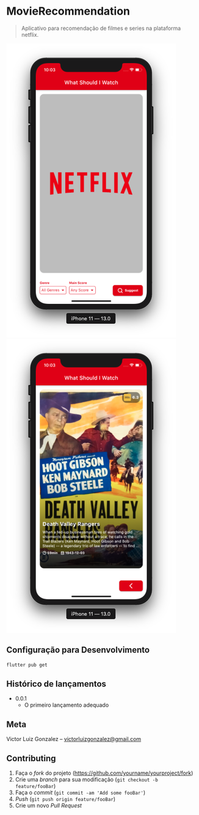 # MovieRecommendation
> Aplicativo para recomendação de filmes e series na plataforma netflix.

![](./assets/img/1.png)
![](./assets/img/2.png)


## Configuração para Desenvolvimento

```sh
flutter pub get
```

## Histórico de lançamentos

* 0.0.1
    * O primeiro lançamento adequado

## Meta

Victor Luiz Gonzalez  – victorluizgonzalez@gmail.com

## Contributing

1. Faça o _fork_ do projeto (<https://github.com/yourname/yourproject/fork>)
2. Crie uma _branch_ para sua modificação (`git checkout -b feature/fooBar`)
3. Faça o _commit_ (`git commit -am 'Add some fooBar'`)
4. _Push_ (`git push origin feature/fooBar`)
5. Crie um novo _Pull Request_

